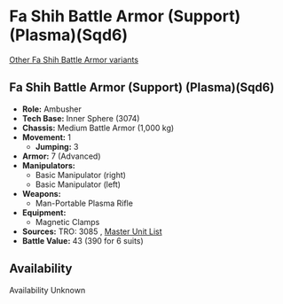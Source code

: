 # Fa Shih Battle Armor (Support) (Plasma)(Sqd6) 

[Other Fa Shih Battle Armor variants](../fa_shih_battle_armor.md) 

## Fa Shih Battle Armor (Support) (Plasma)(Sqd6) 

- **Role:** Ambusher 
- **Tech Base:** Inner Sphere (3074) 
- **Chassis:** Medium Battle Armor (1,000 kg) 
- **Movement:** 1 
  - **Jumping:** 3 
- **Armor:** 7 (Advanced) 
- **Manipulators:** 
  - Basic Manipulator (right) 
  - Basic Manipulator (left) 
- **Weapons:** 
  - Man-Portable Plasma Rifle 
- **Equipment:** 
  - Magnetic Clamps 
- **Sources:** TRO: 3085 , [Master Unit List](http://masterunitlist.info/Unit/Details/8865) 
- **Battle Value:** 43 (390 for 6 suits) 

## Availability 

Availability Unknown 

